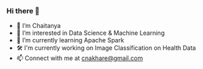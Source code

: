 ### Hi there 👋

- 👋 I’m Chaitanya
- 👀 I’m interested in Data Science & Machine Learning 
- 🌱 I’m currently learning Apache Spark
- 🛠 I'm currently working on Image Classification on Health Data 
- 📫 Connect with me at cnakhare@gmail.com
